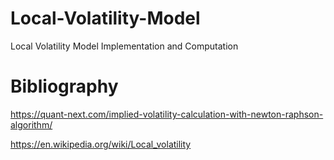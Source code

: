 # Local-Volatility-Model
Local Volatility Model Implementation and Computation




# Bibliography 

https://quant-next.com/implied-volatility-calculation-with-newton-raphson-algorithm/

https://en.wikipedia.org/wiki/Local_volatility
